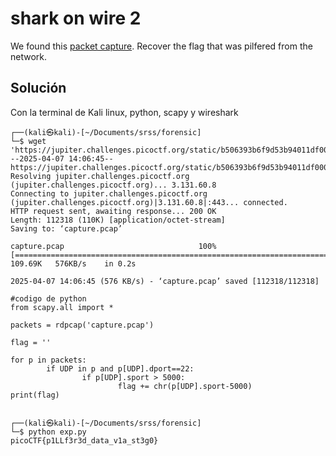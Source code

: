 # shark on wire 2
We found this [packet capture](https://jupiter.challenges.picoctf.org/static/b506393b6f9d53b94011df000c534759/capture.pcap). Recover the flag that was pilfered from the network.

## Solución
Con la terminal de Kali linux, python, scapy y wireshark
```
┌──(kali㉿kali)-[~/Documents/srss/forensic]
└─$ wget 'https://jupiter.challenges.picoctf.org/static/b506393b6f9d53b94011df000c534759/capture.pcap'
--2025-04-07 14:06:45--  https://jupiter.challenges.picoctf.org/static/b506393b6f9d53b94011df000c534759/capture.pcap
Resolving jupiter.challenges.picoctf.org (jupiter.challenges.picoctf.org)... 3.131.60.8
Connecting to jupiter.challenges.picoctf.org (jupiter.challenges.picoctf.org)|3.131.60.8|:443... connected.
HTTP request sent, awaiting response... 200 OK
Length: 112318 (110K) [application/octet-stream]
Saving to: ‘capture.pcap’

capture.pcap                              100%[===================================================================================>] 109.69K   576KB/s    in 0.2s    

2025-04-07 14:06:45 (576 KB/s) - ‘capture.pcap’ saved [112318/112318]

#codigo de python
from scapy.all import *

packets = rdpcap('capture.pcap')

flag = ''

for p in packets:
        if UDP in p and p[UDP].dport==22:
                if p[UDP].sport > 5000:
                        flag += chr(p[UDP].sport-5000)
print(flag)

                                                                                                                                                                      
┌──(kali㉿kali)-[~/Documents/srss/forensic]
└─$ python exp.py
picoCTF{p1LLf3r3d_data_v1a_st3g0}

```

